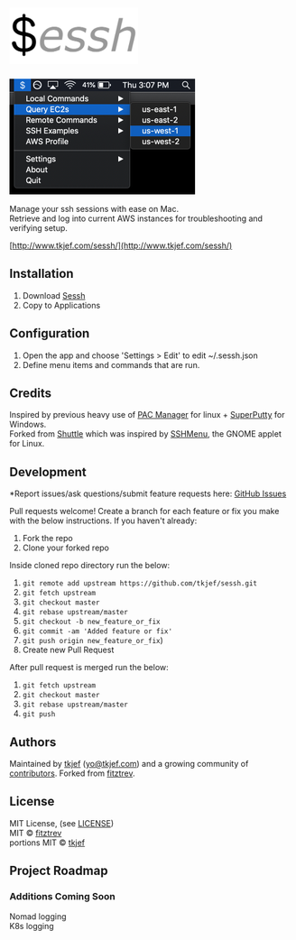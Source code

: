 # <img src="https://github.com/tkjef/sessh/blob/master/sessh_logo_white.jpg" height="100">

<img src="https://github.com/tkjef/sessh/blob/master/img/sessh_screenshot.png" height="205">  

Manage your ssh sessions with ease on Mac.  
Retrieve and log into current AWS instances for troubleshooting and verifying setup.  

[http://www.tkjef.com/sessh/](http://www.tkjef.com/sessh/)

## Installation

1. Download [Sessh](http://www.tkjef.com/sessh/release/Sessh_1.0.2.zip)
2. Copy to Applications

## Configuration

1. Open the app and choose 'Settings > Edit' to edit ~/.sessh.json  
2. Define menu items and commands that are run.

## Credits

Inspired by previous heavy use of [PAC Manager](https://sourceforge.net/projects/pacmanager/) for linux + [SuperPutty](https://github.com/jimradford/superputty) for Windows.  
Forked from [Shuttle](http://fitztrev.github.io/shuttle/) which was inspired by [SSHMenu](http://sshmenu.sourceforge.net/), the GNOME applet for Linux.  

## Development

*Report issues/ask questions/submit feature requests here: [GitHub Issues][issues]

Pull requests welcome!
Create a branch for each feature or fix you make with the below instructions.
If you haven't already:
1. Fork the repo
2. Clone your forked repo

Inside cloned repo directory run the below:
1. `git remote add upstream https://github.com/tkjef/sessh.git`
2. `git fetch upstream`
3. `git checkout master`
4. `git rebase upstream/master`
5. `git checkout -b new_feature_or_fix`
6. `git commit -am 'Added feature or fix'`
7. `git push origin new_feature_or_fix`)
8. Create new Pull Request

After pull request is merged run the below:
1. `git fetch upstream`
2. `git checkout master`
3. `git rebase upstream/master`
4. `git push`

## Authors

Maintained by [tkjef][tkjef] (<yo@tkjef.com>) and a growing community of [contributors][contributors]. Forked from [fitztrev][fitztrev].

## License

MIT License, (see [LICENSE][license])  
MIT © [fitztrev][fitztrev]  
portions MIT © [tkjef][tkjef]  

[contributors]: https://github.com/tkjef/sessh/graphs/contributors
[tkjef]: https://github.com/tkjef
[fitztrev]: https://github.com/fitztrev
[issues]: https://github.com/tkjef/sessh/issues
[license]: https://github.com/tkjef/sessh/blob/master/LICENSE
[twitter]: https://twitter.com/tkjef
[website]: http://www.sessh.io/

## Project Roadmap
### Additions Coming Soon
Nomad logging  
K8s logging  
